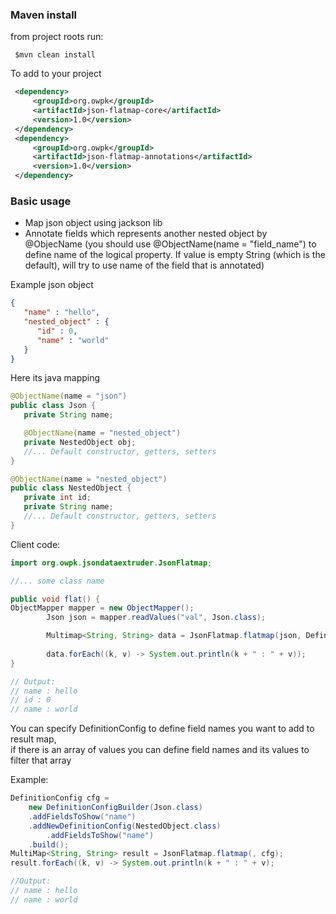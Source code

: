 ### Maven install
from project roots run:
```
 $mvn clean install
```
To add to your project
```xml
 <dependency>
     <groupId>org.owpk</groupId>
     <artifactId>json-flatmap-core</artifactId>
     <version>1.0</version>
 </dependency>
 <dependency>
     <groupId>org.owpk</groupId>
     <artifactId>json-flatmap-annotations</artifactId>
     <version>1.0</version>
 </dependency>
```
### Basic usage
 - Map json object using jackson lib  
 - Annotate fields which represents another nested object by @ObjecName (you should use @ObjectName(name = "field_name") to define name of the logical property. If value is empty String (which is the default), will try to use name of the field that is annotated)

Example json object
```json
{
   "name" : "hello",
   "nested_object" : {
      "id" : 0,
      "name" : "world" 
   }
}
```
Here its java mapping

```java
@ObjectName(name = "json")
public class Json {
   private String name;

   @ObjectName(name = "nested_object")
   private NestedObject obj;	
   //... Default constructor, getters, setters
}

@ObjectName(name = "nested_object")
public class NestedObject {
   private int id;
   private String name;
   //... Default constructor, getters, setters
}
```
Client code:
```java
import org.owpk.jsondataextruder.JsonFlatmap;

//... some class name

public void flat() {
ObjectMapper mapper = new ObjectMapper();
        Json json = mapper.readValues("val", Json.class);

        Multimap<String, String> data = JsonFlatmap.flatmap(json, DefinitionConfig.DEFAULT);
        
        data.forEach((k, v) -> System.out.println(k + " : " + v));
}

// Output:
// name : hello
// id : 0
// name : world 
```
You can specify DefinitionConfig to define field names you want to add to result map,  
if there is an array of values you can define field names and its values to filter that array  

Example:

```java
DefinitionConfig cfg = 
	new DefinitionConfigBuilder(Json.class)
	.addFieldsToShow("name")
	.addNewDefinitionConfig(NestedObject.class)
        .addFieldsToShow("name")
	.build();
MultiMap<String, String> result = JsonFlatmap.flatmap(, cfg);
result.forEach((k, v) -> System.out.println(k + " : " + v);

//Output:
// name : hello
// name : world
```
